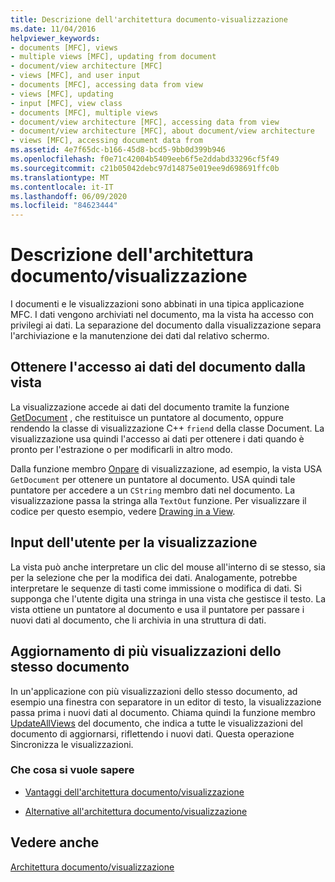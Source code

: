 ```yaml
---
title: Descrizione dell'architettura documento-visualizzazione
ms.date: 11/04/2016
helpviewer_keywords:
- documents [MFC], views
- multiple views [MFC], updating from document
- document/view architecture [MFC]
- views [MFC], and user input
- documents [MFC], accessing data from view
- views [MFC], updating
- input [MFC], view class
- documents [MFC], multiple views
- document/view architecture [MFC], accessing data from view
- document/view architecture [MFC], about document/view architecture
- views [MFC], accessing document data from
ms.assetid: 4e7f65dc-b166-45d8-bcd5-9bb0d399b946
ms.openlocfilehash: f0e71c42004b5409eeb6f5e2ddabd33296cf5f49
ms.sourcegitcommit: c21b05042debc97d14875e019ee9d698691ffc0b
ms.translationtype: MT
ms.contentlocale: it-IT
ms.lasthandoff: 06/09/2020
ms.locfileid: "84623444"
---
```

# <a name="a-portrait-of-the-documentview-architecture"></a>Descrizione dell'architettura documento/visualizzazione

I documenti e le visualizzazioni sono abbinati in una tipica applicazione MFC. I dati vengono archiviati nel documento, ma la vista ha accesso con privilegi ai dati. La separazione del documento dalla visualizzazione separa l'archiviazione e la manutenzione dei dati dal relativo schermo.

## <a name="gaining-access-to-document-data-from-the-view"></a>Ottenere l'accesso ai dati del documento dalla vista

La visualizzazione accede ai dati del documento tramite la funzione [GetDocument](reference/cview-class.md#getdocument) , che restituisce un puntatore al documento, oppure rendendo la classe di visualizzazione C++ `friend` della classe Document. La visualizzazione usa quindi l'accesso ai dati per ottenere i dati quando è pronto per l'estrazione o per modificarli in altro modo.

Dalla funzione membro [Onpare](reference/cview-class.md#ondraw) di visualizzazione, ad esempio, la vista USA `GetDocument` per ottenere un puntatore al documento. USA quindi tale puntatore per accedere a un `CString` membro dati nel documento. La visualizzazione passa la stringa alla `TextOut` funzione. Per visualizzare il codice per questo esempio, vedere [Drawing in a View](drawing-in-a-view.md).

## <a name="user-input-to-the-view"></a>Input dell'utente per la visualizzazione

La vista può anche interpretare un clic del mouse all'interno di se stesso, sia per la selezione che per la modifica dei dati. Analogamente, potrebbe interpretare le sequenze di tasti come immissione o modifica di dati. Si supponga che l'utente digita una stringa in una vista che gestisce il testo. La vista ottiene un puntatore al documento e usa il puntatore per passare i nuovi dati al documento, che li archivia in una struttura di dati.

## <a name="updating-multiple-views-of-the-same-document"></a>Aggiornamento di più visualizzazioni dello stesso documento

In un'applicazione con più visualizzazioni dello stesso documento, ad esempio una finestra con separatore in un editor di testo, la visualizzazione passa prima i nuovi dati al documento. Chiama quindi la funzione membro [UpdateAllViews](reference/cdocument-class.md#updateallviews) del documento, che indica a tutte le visualizzazioni del documento di aggiornarsi, riflettendo i nuovi dati. Questa operazione Sincronizza le visualizzazioni.

### <a name="what-do-you-want-to-know-more-about"></a>Che cosa si vuole sapere

- [Vantaggi dell'architettura documento/visualizzazione](advantages-of-the-document-view-architecture.md)

- [Alternative all'architettura documento/visualizzazione](alternatives-to-the-document-view-architecture.md)

## <a name="see-also"></a>Vedere anche

[Architettura documento/visualizzazione](document-view-architecture.md)
